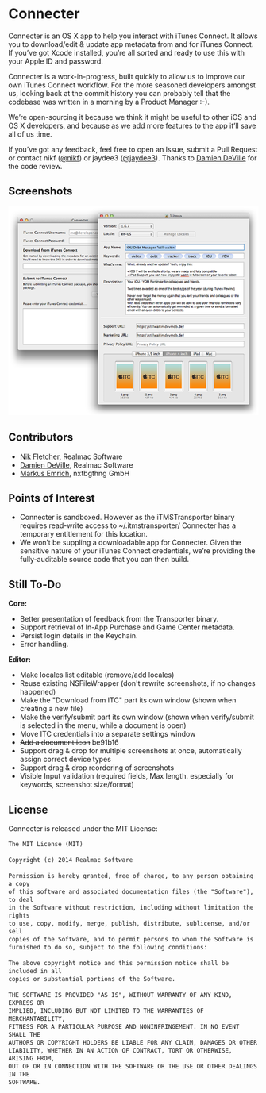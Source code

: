 Connecter
===========

Connecter is an OS X app to help you interact with iTunes Connect. It allows you to download/edit & update app metadata from and for iTunes Connect. If you’ve got Xcode installed, you’re all sorted and ready to use this with your Apple ID and password.

Connecter is a work-in-progress, built quickly to allow us to improve our own iTunes Connect workflow. For the more seasoned developers amongst us, looking back at the commit history you can probably tell that the codebase was written in a morning by a Product Manager :-). 

We’re open-sourcing it because we think it might be useful to other iOS and OS X developers, and because as we add more features to the app it’ll save all of us time.

If you’ve got any feedback, feel free to open an Issue, submit a Pull Request or contact nikf ([@nikf](https://twitter.com/nikf)) or jaydee3 ([@jaydee3](https://twitter.com/jaydee3)). Thanks to [Damien DeVille](https://twitter.com/damiendeville) for the code review.

## Screenshots

![Screenshot](Assets/screenshots.png)

## Contributors

- [Nik Fletcher](https://twitter.com/nikf), Realmac Software
- [Damien DeVille](https://twitter.com/damiendeville), Realmac Software
- [Markus Emrich](https://twitter.com/jaydee3), nxtbgthng GmbH

## Points of Interest

- Connecter is sandboxed. However as the iTMSTransporter binary requires read-write access to ~/.itmstransporter/ Connecter has a temporary entitlement for this location.
- We won’t be suppling a downloadable app for Connecter. Given the sensitive nature of your iTunes Connect credentials, we’re providing the fully-auditable source code that you can then build.

## Still To-Do

**Core:**

- Better presentation of feedback from the Transporter binary.
- Support retrieval of In-App Purchase and Game Center metadata.
- Persist login details in the Keychain.
- Error handling.

**Editor:**

- Make locales list editable (remove/add locales)
- Reuse existing NSFileWrapper (don't rewrite screenshots, if no changes happened)
- Make the "Download from ITC" part its own window (shown when creating a new file)
- Make the verify/submit part its own window (shown when verify/submit is selected in the menu, while a document is open)
- Move ITC credentials into a separate settings window
- ~~Add a document icon~~ be91b16
- Support drag & drop for multiple screenshots at once, automatically assign correct device types
- Support drag & drop reordering of screenshots
- Visible Input validation (required fields, Max length. especially for keywords, screenshot size/format)


## License

Connecter is released under the MIT License:

	The MIT License (MIT)

	Copyright (c) 2014 Realmac Software

	Permission is hereby granted, free of charge, to any person obtaining a copy
	of this software and associated documentation files (the "Software"), to deal
	in the Software without restriction, including without limitation the rights
	to use, copy, modify, merge, publish, distribute, sublicense, and/or sell
	copies of the Software, and to permit persons to whom the Software is
	furnished to do so, subject to the following conditions:

	The above copyright notice and this permission notice shall be included in all
	copies or substantial portions of the Software.

	THE SOFTWARE IS PROVIDED "AS IS", WITHOUT WARRANTY OF ANY KIND, EXPRESS OR
	IMPLIED, INCLUDING BUT NOT LIMITED TO THE WARRANTIES OF MERCHANTABILITY,
	FITNESS FOR A PARTICULAR PURPOSE AND NONINFRINGEMENT. IN NO EVENT SHALL THE
	AUTHORS OR COPYRIGHT HOLDERS BE LIABLE FOR ANY CLAIM, DAMAGES OR OTHER
	LIABILITY, WHETHER IN AN ACTION OF CONTRACT, TORT OR OTHERWISE, ARISING FROM,
	OUT OF OR IN CONNECTION WITH THE SOFTWARE OR THE USE OR OTHER DEALINGS IN THE
	SOFTWARE.